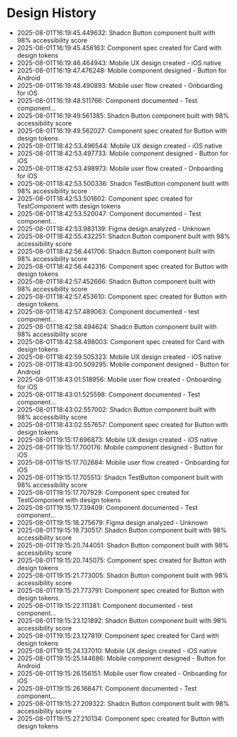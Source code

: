 # Design History

- 2025-08-01T16:19:45.449632: Shadcn Button component built with 98% accessibility score
- 2025-08-01T16:19:45.456163: Component spec created for Card with design tokens
- 2025-08-01T16:19:46.464943: Mobile UX design created - iOS native
- 2025-08-01T16:19:47.476248: Mobile component designed - Button for Android
- 2025-08-01T16:19:48.490893: Mobile user flow created - Onboarding for iOS
- 2025-08-01T16:19:48.511766: Component documented - Test component...
- 2025-08-01T16:19:49.561385: Shadcn Button component built with 98% accessibility score
- 2025-08-01T16:19:49.562027: Component spec created for Button with design tokens
- 2025-08-01T18:42:53.496544: Mobile UX design created - iOS native
- 2025-08-01T18:42:53.497733: Mobile component designed - Button for iOS
- 2025-08-01T18:42:53.498973: Mobile user flow created - Onboarding for iOS
- 2025-08-01T18:42:53.500336: Shadcn TestButton component built with 98% accessibility score
- 2025-08-01T18:42:53.501602: Component spec created for TestComponent with design tokens
- 2025-08-01T18:42:53.520047: Component documented - Test component...
- 2025-08-01T18:42:53.983139: Figma design analyzed - Unknown
- 2025-08-01T18:42:55.432251: Shadcn Button component built with 98% accessibility score
- 2025-08-01T18:42:56.441706: Shadcn Button component built with 98% accessibility score
- 2025-08-01T18:42:56.442316: Component spec created for Button with design tokens
- 2025-08-01T18:42:57.452666: Shadcn Button component built with 98% accessibility score
- 2025-08-01T18:42:57.453610: Component spec created for Button with design tokens
- 2025-08-01T18:42:57.489063: Component documented - test component...
- 2025-08-01T18:42:58.494624: Shadcn Button component built with 98% accessibility score
- 2025-08-01T18:42:58.498003: Component spec created for Card with design tokens
- 2025-08-01T18:42:59.505323: Mobile UX design created - iOS native
- 2025-08-01T18:43:00.509295: Mobile component designed - Button for Android
- 2025-08-01T18:43:01.518956: Mobile user flow created - Onboarding for iOS
- 2025-08-01T18:43:01.525598: Component documented - Test component...
- 2025-08-01T18:43:02.557002: Shadcn Button component built with 98% accessibility score
- 2025-08-01T18:43:02.557657: Component spec created for Button with design tokens
- 2025-08-01T19:15:17.696873: Mobile UX design created - iOS native
- 2025-08-01T19:15:17.700176: Mobile component designed - Button for iOS
- 2025-08-01T19:15:17.702684: Mobile user flow created - Onboarding for iOS
- 2025-08-01T19:15:17.705513: Shadcn TestButton component built with 98% accessibility score
- 2025-08-01T19:15:17.707929: Component spec created for TestComponent with design tokens
- 2025-08-01T19:15:17.739409: Component documented - Test component...
- 2025-08-01T19:15:18.275679: Figma design analyzed - Unknown
- 2025-08-01T19:15:19.730517: Shadcn Button component built with 98% accessibility score
- 2025-08-01T19:15:20.744051: Shadcn Button component built with 98% accessibility score
- 2025-08-01T19:15:20.745075: Component spec created for Button with design tokens
- 2025-08-01T19:15:21.773005: Shadcn Button component built with 98% accessibility score
- 2025-08-01T19:15:21.773791: Component spec created for Button with design tokens
- 2025-08-01T19:15:22.111381: Component documented - test component...
- 2025-08-01T19:15:23.121892: Shadcn Button component built with 98% accessibility score
- 2025-08-01T19:15:23.127819: Component spec created for Card with design tokens
- 2025-08-01T19:15:24.137010: Mobile UX design created - iOS native
- 2025-08-01T19:15:25.144686: Mobile component designed - Button for Android
- 2025-08-01T19:15:26.156151: Mobile user flow created - Onboarding for iOS
- 2025-08-01T19:15:26.168471: Component documented - Test component...
- 2025-08-01T19:15:27.209322: Shadcn Button component built with 98% accessibility score
- 2025-08-01T19:15:27.210134: Component spec created for Button with design tokens
